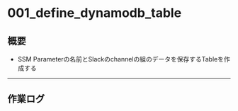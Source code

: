 # 001_define_dynamodb_table

## 概要

- SSM Parameterの名前とSlackのchannelの組のデータを保存するTableを作成する

---

## 作業ログ